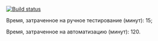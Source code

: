 [![Build status](https://ci.appveyor.com/api/projects/status/xtfjlra305d0h2rl?svg=true)](https://ci.appveyor.com/project/kirillgureev/automatedtesthomework5task2patterns)

Время, затраченное на ручное тестирование (минут): 15;

Время, затраченное на автоматизацию (минут): 120.